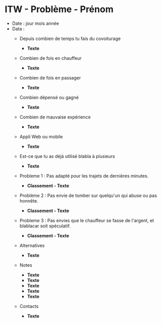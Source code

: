 # ITW - Problème - Prénom

- Date : jour mois année
- Data :  
    - Depuis combien de temps tu fais du covoiturage 
        - **Texte**
    - Combien de fois en chauffeur 
        - **Texte**
    - Combien de fois en passager 
        - **Texte**
    - Combien dépensé ou gagné 
        - **Texte**
    - Combien de mauvaise expérience 
        - **Texte**
    - Appli Web ou mobile   
        - **Texte**
    - Est-ce que tu as déjà utilisé blabla à plusieurs   
        - **Texte**

  - Probleme 1 : Pas adapté pour les trajets de dernières minutes.
    - **Classement - Texte**
    
  - Problème 2 : Pas envie de tomber sur quelqu'un qui abuse ou pas honnête.
    - **Classement - Texte**

  - Probleme 3 : Pas envies que le chauffeur se fasse de l'argent, et blablacar soit spéculatif. 
    - **Classement - Texte**

  - Alternatives 
      - **Texte**

  - Notes 
    - **Texte**
    - **Texte**
    - **Texte**
    - **Texte**
    - **Texte**
    
  - Contacts
    - **Texte**
